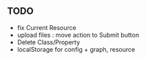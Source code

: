 ## TODO

* fix Current Resource
* upload files : move action to Submit button
* Delete Class/Property
* localStorage for config + graph, resource


